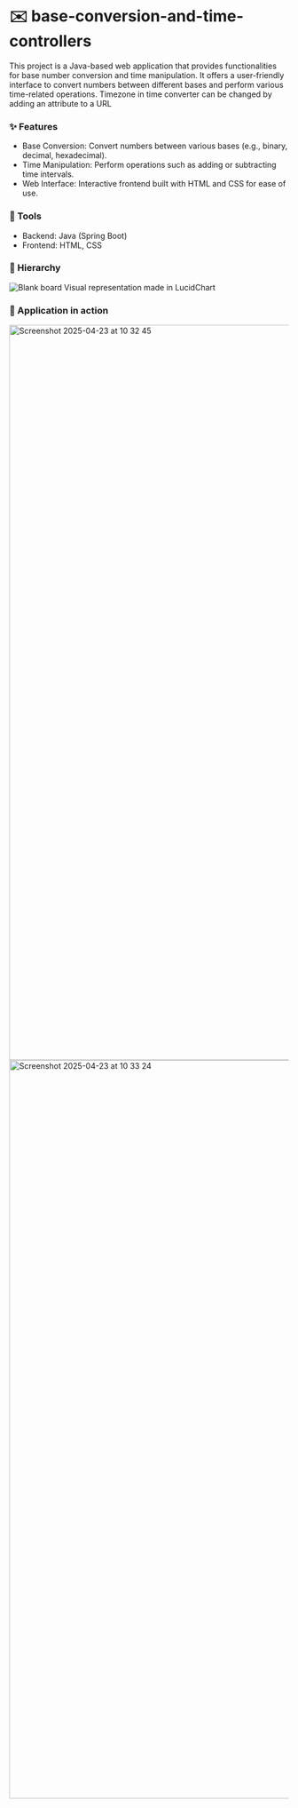 # ✉️ base-conversion-and-time-controllers

This project is a Java-based web application that provides functionalities for base number conversion and time manipulation. It offers a user-friendly interface to convert numbers between different bases and perform various time-related operations. Timezone in time converter can be changed by adding an attribute to a URL

### ✨ Features
- Base Conversion: Convert numbers between various bases (e.g., binary, decimal, hexadecimal).
- Time Manipulation: Perform operations such as adding or subtracting time intervals.
- Web Interface: Interactive frontend built with HTML and CSS for ease of use.

### 🔧 Tools
- Backend: Java (Spring Boot)
- Frontend: HTML, CSS

### 👑 Hierarchy 
![Blank board](https://github.com/user-attachments/assets/2c34c60f-0682-4a52-ba7b-ffa6e013e50d)
Visual representation made in LucidChart

### 📸 Application in action

<img width="1324" alt="Screenshot 2025-04-23 at 10 32 45" src="https://github.com/user-attachments/assets/9c72a989-bff2-420e-917a-359bd22fba5d" />

<img width="1330" alt="Screenshot 2025-04-23 at 10 33 24" src="https://github.com/user-attachments/assets/e230f907-b87f-444f-84fa-9b8b9638a906" />
